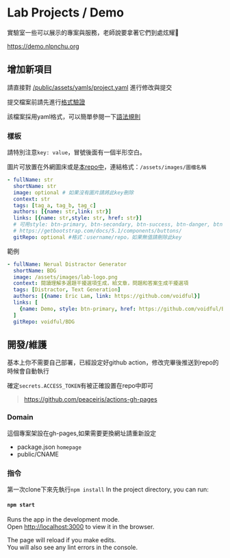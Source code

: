 # Lab Projects / Demo
實驗室一些可以展示的專案與服務，老師說要拿著它們到處炫耀🥳

https://demo.nlpnchu.org

## 增加新項目
請直接對 [/public/assets/yamls/project.yaml](https://github.com/NCHU-NLP-Lab/Lab-Projects/blob/main/public/assets/yamls/project.yaml) 進行修改與提交

提交檔案前請先進行[格式驗證](https://codebeautify.org/yaml-validator)

該檔案採用yaml格式，可以簡單參閱一下[語法規則](https://docs.ansible.com/ansible/latest/reference_appendices/YAMLSyntax.html)

### 樣板
請特別注意`key: value`，冒號後面有一個半形空白。

圖片可放置在外網圖床或是[本repo中](https://github.com/NCHU-NLP-Lab/Lab-Projects/tree/main/public/assets/images)，連結格式：`/assets/images/圖檔名稱`
```yaml
- fullName: str
  shortName: str
  image: optional # 如果沒有圖片請將此key刪除
  context: str
  tags: [tag_a, tag_b, tag_c]
  authors: [{name: str,link: str}] 
  links: [{name: str,style: str, href: str}]
  # 可用style: btn-primary, btn-secondary, btn-success, btn-danger, btn-warning, btn-info, btn-light, btn-dark
  # https://getbootstrap.com/docs/5.1/components/buttons/
  gitRepo: optional #格式：username/repo，如果無值請刪除此key
```
範例
```yaml
- fullName: Nerual Distractor Generator
  shortName: BDG
  image: /assets/images/lab-logo.png
  context: 閱讀理解多選題干擾選項生成，給文章，問題和答案生成干擾選項
  tags: [Distractor, Text Generation]
  authors: [{name: Eric Lam, link: https://github.com/voidful}]
  links: [
    {name: Demo, style: btn-primary, href: https://github.com/voidful/BDG}
  ]
  gitRepo: voidful/BDG
```

## 開發/維護
基本上你不需要自己部署，已經設定好github action，修改完畢後推送到repo的時候會自動執行

確定`secrets.ACCESS_TOKEN`有被正確設置在repo中即可
> https://github.com/peaceiris/actions-gh-pages

### Domain

這個專案架設在gh-pages,如果需要更換網址請重新設定
- package.json `homepage`
- public/CNAME

### 指令

第一次clone下來先執行`npm install`
In the project directory, you can run:

#### `npm start`

Runs the app in the development mode.\
Open [http://localhost:3000](http://localhost:3000) to view it in the browser.

The page will reload if you make edits.\
You will also see any lint errors in the console.
